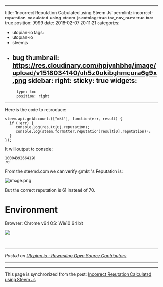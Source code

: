 
---
title: 'Incorrect Reputation Calculated using Steem Js'
permlink: incorrect-reputation-calculated-using-steem-js
catalog: true
toc_nav_num: true
toc: true
position: 9999
date: 2018-02-07 20:11:21
categories:
- utopian-io
tags:
- utopian-io
- steemjs
- bug
thumbnail: https://res.cloudinary.com/hpiynhbhq/image/upload/v1518034140/oh5z0okibghmqora6g9x.png
sidebar:
    right:
        sticky: true
widgets:
    -
        type: toc
        position: right
---


Here is the code to reproduce:

```
steem.api.getAccounts(["mkt"], function(err, result) {
  if (!err) {
     console.log(result[0].reputation);
     console.log(steem.formatter.reputation(result[0].reputation));
  } 
});
```

It will output to console: 

```
10004392664120
70
```

From the steemd.com we can verify @mkt 's Reputation is:

![image.png](https://res.cloudinary.com/hpiynhbhq/image/upload/v1518034140/oh5z0okibghmqora6g9x.png)

But the correct reputation is 61 instead of 70. 

# Environment
Browser: Chrome v64
OS: Win10 64 bit

![](https://steemitimages.com/DQmPyEeD2KAGGW8iSa2KsvYMTYYuHuTNMrfV6vEeszc73Q8/image.png)


<br /><hr/><em>Posted on <a href="https://utopian.io/utopian-io/@justyy/incorrect-reputation-calculated-using-steem-js">Utopian.io -  Rewarding Open Source Contributors</a></em><hr/>

- - -

This page is synchronized from the post: [Incorrect Reputation Calculated using Steem Js](https://steemit.com/@justyy/incorrect-reputation-calculated-using-steem-js)

